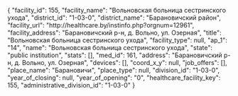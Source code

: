 {
    "facility_id": 155,
    "facility_name": "Вольновская больница сестринского ухода",
    "district_id": "1-03-0",
    "district_name": "Барановичский район",
    "facility_url": "http:\/\/healthcare.by\/instinfo.php?orgnum=12961",
    "facility_address": "Барановичский р-н, д. Вольно, ул. Озерная",
    "title": "Вольновская больница сестринского ухода",
    "facility_type": null,
    "ap_1": "14",
    "name": "Вольновская больница сестринского ухода",
    "state": "public institution",
    "stats": [],
    "med_id": 161,
    "address": "Барановичский р-н, д. Вольно, ул. Озерная",
    "devices": [],
    "coord_x_y": null,
    "job_offers": [],
    "place_name": "Барановичи",
    "place_type": null,
    "division_id": "1-03-0",
    "year_of_closing": null,
    "year_of_opening": "0",
    "healthcare_facility_key": 155,
    "administrative_division_id": "1-03-0"
}